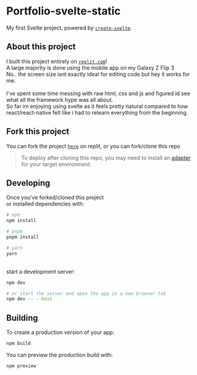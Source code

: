 # Portfolio-svelte-static

My first Svelte project, powered by [`create-svelte`](https://github.com/sveltejs/kit/tree/master/packages/create-svelte).

## About this project

I built this project entirely on [`replit.com`](https://replit.com)! <br>
A large majority is done using the mobile app on my Galaxy Z Flip 3 <br>
No.. the screen size isnt exactly ideal for editing code but hey it works for me.<br>
<br>
I've spent some time messing with raw html, css and js and figured id see what all the framework hype was all about.<br>
So far im enjoying using svelte as it feels pretty natural compared to how react/react-native felt like i had to relearn everything from the beginning.

## Fork this project

You can fork the project [`here`](https://replit.com/@JustinKulczyski/Portfolio-static) on replit, or you can fork/clone this repo <br>
> To deploy after cloning this repo, you may need to install an [adapter](https://kit.svelte.dev/docs/adapters) for your target environment.

## Developing

Once you've forked/cloned this project <br>
or installed dependencies with:
```bash
# npm
npm install

# pnpm
pnpm install

# yarn
yarn
```
<br>
start a development server:

```bash
npm dev

# or start the server and open the app in a new browser tab
npm dev -- --host
```

## Building

To create a production version of your app:

```bash
npm build
```

You can preview the production build with:

```bash
npm preview
```


